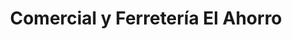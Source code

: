 ---
title: "Comercial y Ferretería El Ahorro"
url: /comayagua/comercial-y-ferreteria-el-ahorro/
shop: hardware
---